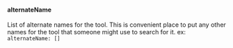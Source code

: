 #### <a name="altname1"><a/>alternateName
List of alternate names for the tool. This is convenient place to put any other names for the tool that someone 
might use to search for it.
ex: `alternateName: []`
